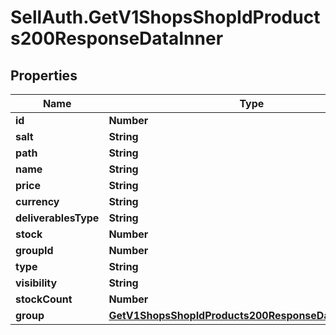 # SellAuth.GetV1ShopsShopIdProducts200ResponseDataInner

## Properties

Name | Type | Description | Notes
------------ | ------------- | ------------- | -------------
**id** | **Number** |  | [optional] 
**salt** | **String** |  | [optional] 
**path** | **String** |  | [optional] 
**name** | **String** |  | [optional] 
**price** | **String** |  | [optional] 
**currency** | **String** |  | [optional] 
**deliverablesType** | **String** |  | [optional] 
**stock** | **Number** |  | [optional] 
**groupId** | **Number** |  | [optional] 
**type** | **String** |  | [optional] 
**visibility** | **String** |  | [optional] 
**stockCount** | **Number** |  | [optional] 
**group** | [**GetV1ShopsShopIdProducts200ResponseDataInnerGroup**](GetV1ShopsShopIdProducts200ResponseDataInnerGroup.md) |  | [optional] 


